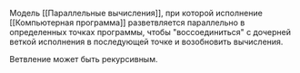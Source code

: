 Модель [[Параллельные вычисления]], при которой исполнение [[Компьютерная программа]] разветвляется параллельно в определенных точках программы, чтобы "воссоединиться" с дочерней веткой исполнения в последующей точке и возобновить вычисления.

Ветвление может быть рекурсивным.